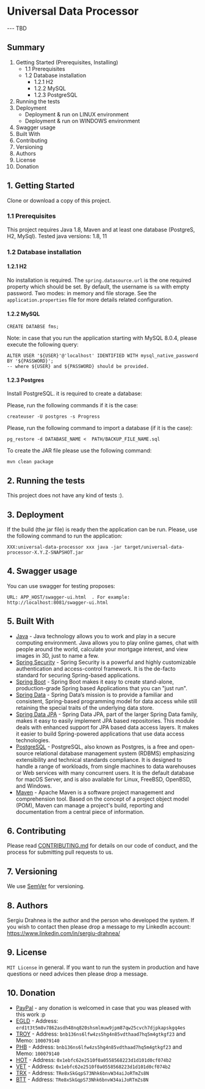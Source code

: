 # Universal Data Processor

--- TBD

## Summary
1. Getting Started (Prerequisites, Installing)
    - 1.1 Prerequisites
    - 1.2 Database installation
        - 1.2.1 H2
        - 1.2.2 MySQL
        - 1.2.3 PostgreSQL
2. Running the tests
3. Deployment
   - Deployment & run on LINUX environment
   - Deployment & run on WINDOWS environment
4. Swagger usage
5. Built With
6. Contributing
7. Versioning
8. Authors
9. License
10. Donation

## 1. Getting Started

Clone or download a copy of this project.

### 1.1 Prerequisites

This project requires Java 1.8, Maven and at least one database (PostgreS, H2, MySql).
Tested java versions: 1.8, 11

### 1.2 Database installation

#### 1.2.1 H2
No installation is required.
The `spring.datasource.url` is the one required property which should be set. By default, the 
username is `sa` with empty password. Two modes: in memory and file storage. See the `application.properties`
file for more details related configuration.

#### 1.2.2 MySQL 

```
CREATE DATABSE fms;
```

Note: in case that you run the application starting with MySQL 8.0.4, please execute the following query:
```
ALTER USER '${USER}'@'localhost' IDENTIFIED WITH mysql_native_password BY '${PASSWORD}';
-- where ${USER} and ${PASSWORD} should be provided. 
```

#### 1.2.3 Postgres
Install PostgreSQL. it is required to create a database:

Please, run the following commands if it is the case:
```
createuser -U postgres -s Progress
```

Please, run the following command to import a database (if it is the case):
```
pg_restore -d DATABASE_NAME <  PATH/BACKUP_FILE_NAME.sql
```

To create the JAR file please use the following command:
```
mvn clean package
```

## 2. Running the tests

This project does not have any kind of tests :).

## 3. Deployment

If the build (the jar file) is ready then the application can be run. Please, use the following command to run the application:
```
XXX:universal-data-processor xxx java -jar target/universal-data-processor-X.Y.Z-SNAPSHOT.jar
```

## 4. Swagger usage
You can use swagger for testing proposes:
```
URL: APP_HOST/swagger-ui.html  . For example:  http://localhost:8081/swagger-ui.html
```

## 5. Built With

* [Java](https://www.java.com/en/download/) - Java technology allows you to work and play in a secure computing environment. Java allows you to play online games, chat with people around the world, calculate your mortgage interest, and view images in 3D, just to name a few.
* [Spring Security](https://spring.io/projects/spring-security) - Spring Security is a powerful and highly customizable authentication and access-control framework. It is the de-facto standard for securing Spring-based applications.
* [Spring Boot](https://spring.io/projects/spring-boot) - Spring Boot makes it easy to create stand-alone, production-grade Spring based Applications that you can "just run".
* [Spring Data](https://spring.io/projects/spring-data) - Spring Data’s mission is to provide a familiar and consistent, Spring-based programming model for data access while still retaining the special traits of the underlying data store.
* [Spring Data JPA](https://spring.io/projects/spring-data-jpa) - Spring Data JPA, part of the larger Spring Data family, makes it easy to easily implement JPA based repositories. This module deals with enhanced support for JPA based data access layers. It makes it easier to build Spring-powered applications that use data access technologies.
* [PostgreSQL](https://www.postgresql.org/) - PostgreSQL, also known as Postgres, is a free and open-source relational database management system (RDBMS) emphasizing extensibility and technical standards compliance. It is designed to handle a range of workloads, from single machines to data warehouses or Web services with many concurrent users. It is the default database for macOS Server, and is also available for Linux, FreeBSD, OpenBSD, and Windows. 
* [Maven](https://maven.apache.org/) - Apache Maven is a software project management and comprehension tool. Based on the concept of a project object model (POM), Maven can manage a project's build, reporting and documentation from a central piece of information. 

## 6. Contributing

Please read [CONTRIBUTING.md](CONTRIBUTING.md) for details on our code of conduct, and the process for submitting pull requests to us.

## 7. Versioning

We use [SemVer](http://semver.org/) for versioning.

## 8. Authors
Sergiu Drahnea is the author and the person who developed the system. If you wish to contact 
then please drop a message to my LinkedIn account: https://www.linkedin.com/in/sergiu-drahnea/

## 9. License
`MIT License` in general. 
If you want to run the system in production and have questions or need advices then please drop a message.

## 10. Donation
* [PayPal](https://www.paypal.me/sdrahnea) - any donation is welcomed in case that you was pleased with this work :p
* [EGLD](http://elrond.com/) - Address: `erd1t3t5m8v7862asdh48nq820shsmlmuw9jpm87qw25cvch7djpkapskgq4es`
* [TROY](https://troytrade.com/) - Address: `bnb136ns6lfw4zs5hg4n85vdthaad7hq5m4gtkgf23` and Memo: `100079140`
* [PHB](https://phoenix.global/) - Address: `bnb136ns6lfw4zs5hg4n85vdthaad7hq5m4gtkgf23` and Memo: `100079140`
* [HOT](https://holochain.org/) - Address: `0x1ebfc62e2510f0a0558568223d1d101d0cf074b2`
* [VET](https://www.vechain.org/) - Address: `0x1ebfc62e2510f0a0558568223d1d101d0cf074b2`
* [TRX](https://tron.network/) - Address: `TRe8xSkGqpS73Nhk6bnvW34aiJoRTmZs8N`
* [BTT](https://www.bittorrent.com/token/btt/) - Address: `TRe8xSkGqpS73Nhk6bnvW34aiJoRTmZs8N`
